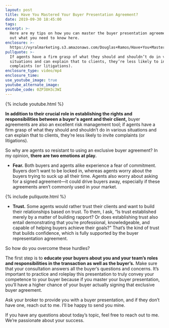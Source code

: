 ```yaml
---
layout: post
title: Have You Mastered Your Buyer Presentation Agreement?
date: 2019-09-30 18:45:00
tags:
excerpt: >-
  Here are my tips on how you can master the buyer presentation agreement. Find
  out what you need to know here.
enclosure: >-
  https://vyralmarketing.s3.amazonaws.com/Douglas+Ramos/Have+You+Mastered+Your+Buyer+Presentation+Agreement_.mp4
pullquote: >-
  If agents have a firm grasp of what they should and shouldn’t do in various
  situations and can explain that to clients, they’re less likely to invite
  complaints (or litigations).
enclosure_type: video/mp4
enclosure_time:
use_youtube_image: true
youtube_alternate_image:
youtube_code: 0ZP38H3c3WI
---
```


{% include youtube.html %}

**In addition to their crucial role in establishing the rights and responsibilities between a buyer's agent and their client,**&nbsp;buyer agreements are also an excellent risk management tool; if agents have a firm grasp of what they should and shouldn’t do in various situations and can explain that to clients, they’re less likely to invite complaints (or litigations).

So why are agents so resistant to using an exclusive buyer agreement? In my opinion, **there are two emotions at play.**

* **Fear.** Both buyers and agents alike experience a fear of commitment. Buyers don’t want to be locked in, whereas agents worry about the buyers trying to suck up all their time. Agents also worry about asking for a signed agreement—it could drive buyers away, especially if these agreements aren’t commonly used in your market.

{% include pullquote.html %}

* **Trust.** Some agents would rather trust their clients and want to build their relationships based on trust. To them, I ask, “Is trust established merely by a matter of building rapport? Or does establishing trust also entail demonstrating that you’re professional, knowledgeable, and capable of helping buyers achieve their goals?” That’s the kind of trust that builds confidence, which is fully supported by the buyer representation agreement.

So how do you overcome these hurdles?

The first step is to **educate your buyers about you and your team’s roles and responsibilities in the transaction as well as the buyer’s.** Make sure that your consultation answers all the buyer’s questions and concerns. It’s important to practice and roleplay this presentation to truly convey your competence to your buyer because if you master your buyer presentation, you’ll have a higher chance of your buyer actually signing that exclusive buyer agreement.

Ask your broker to provide you with a buyer presentation, and if they don’t have one, reach out to me. I’ll be happy to send you mine.

If you have any questions about today’s topic, feel free to reach out to me. We’re passionate about your success.<br>&nbsp;